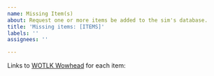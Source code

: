 ```yaml
---
name: Missing Item(s)
about: Request one or more items be added to the sim's database.
title: 'Missing items: [ITEMS]'
labels: ''
assignees: ''

---
```


Links to [WOTLK Wowhead](https://wowhead.com/classic/items "https://wowhead.com/classic/items") for each item:
